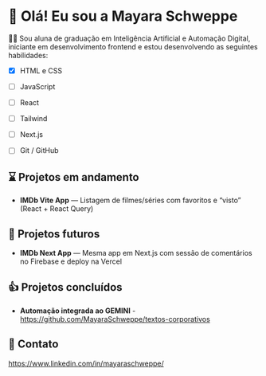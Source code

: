 # 👋 Olá! Eu sou a Mayara Schweppe

👩‍🎓 Sou aluna de graduação em Inteligência Artificial e Automação Digital, iniciante em desenvolvimento frontend e estou desenvolvendo as seguintes habilidades:
- [x] HTML e CSS
- [ ] JavaScript
- [ ] React
- [ ] Tailwind
- [ ] Next.js 
- [ ] Git / GitHub


## ⌛ Projetos em andamento
- **IMDb Vite App** — Listagem de filmes/séries com favoritos e “visto” (React + React Query) 

## 🚀 Projetos futuros
- **IMDb Next App** — Mesma app em Next.js com sessão de comentários no Firebase e deploy na Vercel

## 👍 Projetos concluídos
- **Automação integrada ao GEMINI** - https://github.com/MayaraSchweppe/textos-corporativos


## 💌 Contato
https://www.linkedin.com/in/mayaraschweppe/

